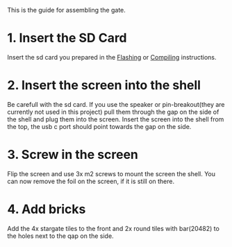 This is the guide for assembling the gate.

# 1. Insert the SD Card
Insert the sd card you prepared in the [Flashing](FLASH_FIRMWARE.md) or [Compiling](COMPILE_FIRMWARE.md) instructions.

# 2. Insert the screen into the shell
Be carefull with the sd card. 
If you use the speaker or pin-breakout(they are currently not used in this project) pull them through the gap on the side of the shell and plug them into the screen.
Insert the screen into the shell from the top, the usb c port should point towards the gap on the side.

# 3. Screw in the screen
Flip the screen and use 3x m2 screws to mount the screen the shell.
You can now remove the foil on the screen, if it is still on there.

# 4. Add bricks
Add the 4x stargate tiles to the front and 2x round tiles with bar(20482) to the holes next to the qap on the side.
